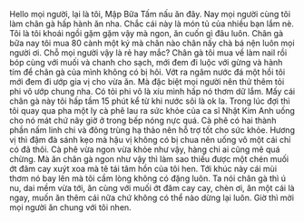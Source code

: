 Hello mọi người, lại là tôi, Mập Bữa Tấm nấu ăn đây. Nay mọi người cùng tôi làm chân gà hấp hành ăn nha. Chắc cái này là món tủ của nhiều bạn lắm nè. Tôi là tôi khoái ngồi gặm gặm vậy mà ngon, ăn cuốn gì đâu luôn. Chân gà bữa nay tôi mua 80 cành một ký mà chân nào chân nấy chà bá nện luôn mọi người ơi. Chỗ mọi người vậy là rẻ hay mắc? Chân gà tôi mua về làm nail rồi bóp cùng với muối và chanh cho sạch, mới đem đi luộc với gừng và hành tím để chân gà của mình không có bị hôi. Vớt ra ngâm nước đá một hồi tôi mới đem đi ướp gia vị cho vừa ăn. Mà đặc biệt mọi người nên thử thêm tỏi phi vô ướp chung nha. Có tỏi phi vô là xíu mình hấp nó thơm dữ lắm. Mấy cái chân gà này tôi hấp tầm 15 phút kể từ khi nước sôi là ok la. Trong lúc đợi thì tôi quay qua pha một ly cà phê lau ra sức khỏe của ca sĩ Nhật Kim Anh uống cho nó mát chứ nãy giờ ở trong bếp nóng nực quá. Cà phê có hai thành phần nấm linh chi và đông trùng hạ thảo nên hỗ trợ tốt cho sức khỏe. Hương vị thì đậm đà sánh kẹo mà hậu vị không có bị chua nên uống vô một cái chỉ có đã thôi. Cà phê vừa ngon vừa khỏe như vậy, hàng chi ai cũng mê quá chừng. Mà ăn chân gà ngon như vậy thì làm sao thiếu được một chén muối ớt đâm cay xuýt xoa mà tê tái tâm hồn của tôi hen. Tới khúc này cái mùi thơm nó bay lên mà tôi cầm lòng không có đặng luôn. Ta nói chân gà thì ú nu, dai mềm vừa tới, ăn cùng với muối ớt đâm cay cay, chèn ơi, ăn một cái là ngay, muốn ăn thêm cái nữa chứ không có thể nào dừng lại luôn. Giờ thì mời mọi người ăn chung với tôi nhen.